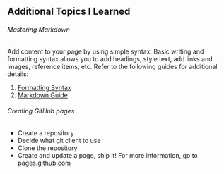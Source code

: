 ## Additional Topics I Learned

###### Mastering Markdown
Add content to your page by using simple syntax. Basic writing and formatting syntax allows you to add headings, style text, add links and images, reference items, etc.
Refer to the following guides for additional details:
1. [Formatting Syntax](https://docs.github.com/en/get-started/writing-on-github/getting-started-with-writing-and-formatting-on-github/basic-writing-and-formatting-syntax)
2. [Markdown Guide](https://ehammes.github.io/reading-notes/growth-mindset) 

###### Creating GitHub pages
- Create a repository
- Decide what git client to use
- Clone the repository
- Create and update a page, ship it!
For more information, go to [pages.github.com](https://pages.github.com/)
